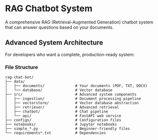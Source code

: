 # RAG Chatbot System

A comprehensive RAG (Retrieval-Augmented Generation) chatbot system that can answer questions based on your documents.

## Advanced System Architecture

For developers who want a complete, production-ready system:

### File Structure
```
rag-chat-bot/
├── data/
│   ├── documents/              # Your documents (PDF, TXT, DOCX)
│   └── database/               # Vector database
├── src/                        # Advanced system components
│   ├── ingestion/              # Document processing pipeline
│   ├── vectorstore/            # Vector database abstraction
│   ├── retriever/              # Advanced retrieval
│   ├── chatbot/                # Chat pipeline
│   └── api/                    # FastAPI web service
├── configs/                    # Configuration files
├── notebooks/                  # Jupyter notebooks
├── simple_*.py                 # Beginner-friendly files
└── requirements*.txt           # Dependencies
```